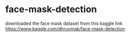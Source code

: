 # face-mask-detection

downloaded the face mask dataset from this kaggle link
https://www.kaggle.com/dhruvmak/face-mask-detection
